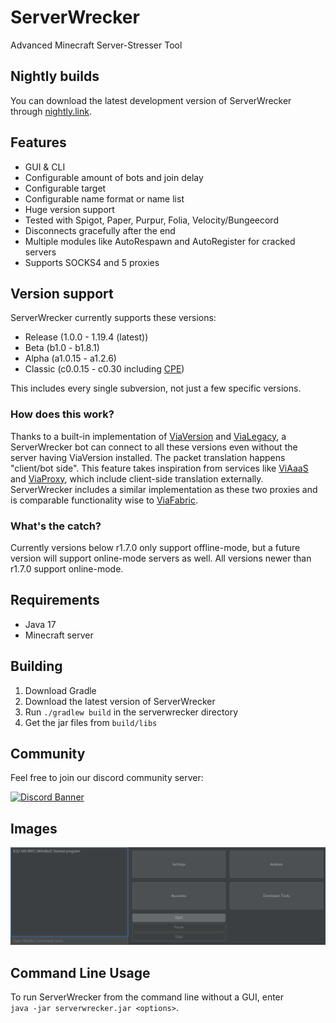 # ServerWrecker

Advanced Minecraft Server-Stresser Tool

## Nightly builds

You can download the latest development version of ServerWrecker through [nightly.link](https://nightly.link/AlexProgrammerDE/ServerWrecker/workflows/build/main/ServerWrecker.zip).

## Features

* GUI & CLI
* Configurable amount of bots and join delay
* Configurable target
* Configurable name format or name list
* Huge version support
* Tested with Spigot, Paper, Purpur, Folia, Velocity/Bungeecord
* Disconnects gracefully after the end
* Multiple modules like AutoRespawn and AutoRegister for cracked servers
* Supports SOCKS4 and 5 proxies

## Version support

ServerWrecker currently supports these versions:
- Release (1.0.0 - 1.19.4 (latest))
- Beta (b1.0 - b1.8.1)
- Alpha (a1.0.15 - a1.2.6)
- Classic (c0.0.15 - c0.30 including [CPE](https://wiki.vg/Classic_Protocol_Extension))

This includes every single subversion, not just a few specific versions.

### How does this work?

Thanks to a built-in implementation of [ViaVersion](https://github.com/ViaVersion/ViaVersion) and [ViaLegacy](https://github.com/RaphiMC/ViaLegacy), a ServerWrecker bot can connect to all these versions even without the server having ViaVersion installed. The packet translation happens "client/bot side".
This feature takes inspiration from services like [ViAaaS](https://github.com/ViaVersion/VIAaaS) and [ViaProxy](https://github.com/RaphiMC/ViaProxy), which include client-side translation externally.
ServerWrecker includes a similar implementation as these two proxies and is comparable functionality wise to [ViaFabric](https://github.com/ViaVersion/ViaFabric).

### What's the catch?

Currently versions below r1.7.0 only support offline-mode,
but a future version will support online-mode servers as well.
All versions newer than r1.7.0 support online-mode.

## Requirements

* Java 17
* Minecraft server

## Building

1. Download Gradle
2. Download the latest version of ServerWrecker
3. Run `./gradlew build` in the serverwrecker directory
4. Get the jar files from `build/libs`

## Community

Feel free to join our discord community server:

[![Discord Banner](https://discord.com/api/guilds/739784741124833301/widget.png?style=banner2)](https://discord.gg/CDrcxzH)

## Images

![GUI](./assets/img.png)

## Command Line Usage

To run ServerWrecker from the command line without a GUI, enter  
`java -jar serverwrecker.jar <options>`.

